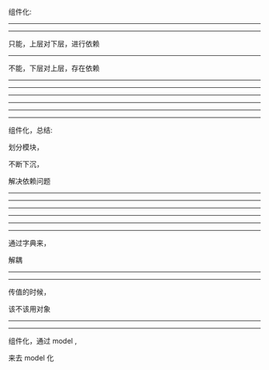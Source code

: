 组件化:

<hr>


<hr>


只能，上层对下层，进行依赖




<hr>


不能，下层对上层，存在依赖



<hr>

<hr>
<hr>





<hr>

<hr>
<hr>

组件化，总结:

划分模块，

不断下沉，

解决依赖问题


<hr>

<hr>
<hr>


<hr>

<hr>
<hr>



通过字典来，




解耦


<hr>
<hr>



传值的时候，


该不该用对象


<hr>
<hr>


组件化，通过 model ,

来去 model 化